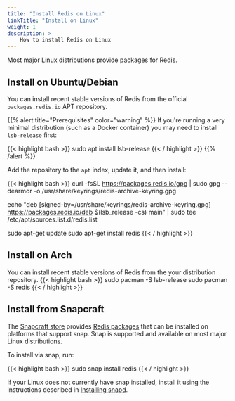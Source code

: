 ```yaml
---
title: "Install Redis on Linux"
linkTitle: "Install on Linux"
weight: 1
description: >
    How to install Redis on Linux
---
```


Most major Linux distributions provide packages for Redis.

## Install on Ubuntu/Debian

You can install recent stable versions of Redis from the official `packages.redis.io` APT repository.

{{% alert title="Prerequisites" color="warning" %}}
If you're running a very minimal distribution (such as a Docker container) you may need to install `lsb-release` first:

{{< highlight bash  >}}
sudo apt install lsb-release
{{< / highlight  >}}
{{% /alert  %}}

Add the repository to the <code>apt</code> index, update it, and then install:

{{< highlight bash  >}}
curl -fsSL https://packages.redis.io/gpg | sudo gpg --dearmor -o /usr/share/keyrings/redis-archive-keyring.gpg

echo "deb [signed-by=/usr/share/keyrings/redis-archive-keyring.gpg] https://packages.redis.io/deb $(lsb_release -cs) main" | sudo tee /etc/apt/sources.list.d/redis.list

sudo apt-get update
sudo apt-get install redis
{{< / highlight  >}}
## Install on Arch

You can install recent stable versions of Redis from the your distribution repository.
{{< highlight bash  >}}
sudo pacman -S lsb-release
sudo pacman -S redis
{{< / highlight  >}}

## Install from Snapcraft

The [Snapcraft store](https://snapcraft.io/store) provides [Redis packages](https://snapcraft.io/redis) that can be installed on platforms that support snap.
Snap is supported and available on most major Linux distributions.

To install via snap, run:

{{< highlight bash  >}}
sudo snap install redis
{{< / highlight  >}}

If your Linux does not currently have snap installed, install it using the instructions described in [Installing snapd](https://snapcraft.io/docs/installing-snapd).
